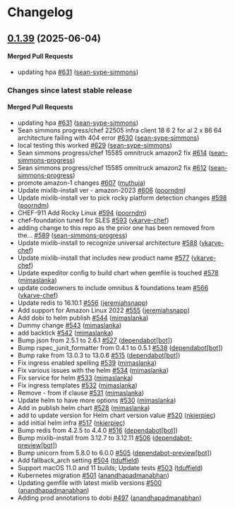 # Changelog

<!-- latest_release 0.1.39 -->
## [0.1.39](https://github.com/chef/omnitruck/tree/0.1.39) (2025-06-04)

#### Merged Pull Requests
- updating hpa [#631](https://github.com/chef/omnitruck/pull/631) ([sean-sype-simmons](https://github.com/sean-sype-simmons))
<!-- latest_release -->

<!-- release_rollup -->
### Changes since latest stable release

#### Merged Pull Requests
- updating hpa [#631](https://github.com/chef/omnitruck/pull/631) ([sean-sype-simmons](https://github.com/sean-sype-simmons)) <!-- 0.1.39 -->
- Sean simmons progress/chef 22505 infra client 18 6 2 for al 2 x 86 64 architecture failing with 404 error [#630](https://github.com/chef/omnitruck/pull/630) ([sean-sype-simmons](https://github.com/sean-sype-simmons)) <!-- 0.1.38 -->
- local testing this worked [#629](https://github.com/chef/omnitruck/pull/629) ([sean-sype-simmons](https://github.com/sean-sype-simmons)) <!-- 0.1.37 -->
- Sean simmons progress/chef 15585 omnitruck amazon2 fix [#614](https://github.com/chef/omnitruck/pull/614) ([sean-simmons-progress](https://github.com/sean-simmons-progress)) <!-- 0.1.36 -->
- Sean simmons progress/chef 15585 omnitruck amazon2 fix [#612](https://github.com/chef/omnitruck/pull/612) ([sean-simmons-progress](https://github.com/sean-simmons-progress)) <!-- 0.1.35 -->
- promote amazon-1 changes [#607](https://github.com/chef/omnitruck/pull/607) ([muthuja](https://github.com/muthuja)) <!-- 0.1.34 -->
- Update mixlib-install ver - amazon-2023 [#606](https://github.com/chef/omnitruck/pull/606) ([poorndm](https://github.com/poorndm)) <!-- 0.1.33 -->
- Update mixlib-install ver  to pick rocky platform detection changes [#598](https://github.com/chef/omnitruck/pull/598) ([poorndm](https://github.com/poorndm)) <!-- 0.1.32 -->
- CHEF-911 Add Rocky Linux [#594](https://github.com/chef/omnitruck/pull/594) ([poorndm](https://github.com/poorndm)) <!-- 0.1.31 -->
- chef-foundation tuned for SLES [#593](https://github.com/chef/omnitruck/pull/593) ([vkarve-chef](https://github.com/vkarve-chef)) <!-- 0.1.30 -->
- adding change to this repo as the prior one has been removed from the… [#589](https://github.com/chef/omnitruck/pull/589) ([sean-simmons-progress](https://github.com/sean-simmons-progress)) <!-- 0.1.29 -->
- Update mixlib-install to recognize universal architecture [#588](https://github.com/chef/omnitruck/pull/588) ([vkarve-chef](https://github.com/vkarve-chef)) <!-- 0.1.28 -->
- Update mixlib-install that includes new product name [#577](https://github.com/chef/omnitruck/pull/577) ([vkarve-chef](https://github.com/vkarve-chef)) <!-- 0.1.27 -->
- Update expeditor config to build chart when gemfile is touched [#578](https://github.com/chef/omnitruck/pull/578) ([mimaslanka](https://github.com/mimaslanka)) <!-- 0.1.26 -->
- update codeowners to include omnibus &amp; foundations team [#566](https://github.com/chef/omnitruck/pull/566) ([vkarve-chef](https://github.com/vkarve-chef)) <!-- 0.1.25 -->
- Update redis to 16.10.1 [#556](https://github.com/chef/omnitruck/pull/556) ([jeremiahsnapp](https://github.com/jeremiahsnapp)) <!-- 0.1.24 -->
- Add support for Amazon Linux 2022 [#555](https://github.com/chef/omnitruck/pull/555) ([jeremiahsnapp](https://github.com/jeremiahsnapp)) <!-- 0.1.23 -->
- Add dobi to helm publish [#544](https://github.com/chef/omnitruck/pull/544) ([mimaslanka](https://github.com/mimaslanka)) <!-- 0.1.22 -->
- Dummy change [#543](https://github.com/chef/omnitruck/pull/543) ([mimaslanka](https://github.com/mimaslanka)) <!-- 0.1.21 -->
- add backtick [#542](https://github.com/chef/omnitruck/pull/542) ([mimaslanka](https://github.com/mimaslanka)) <!-- 0.1.20 -->
- Bump json from 2.5.1 to 2.6.1 [#527](https://github.com/chef/omnitruck/pull/527) ([dependabot[bot]](https://github.com/dependabot[bot])) <!-- 0.1.19 -->
- Bump rspec_junit_formatter from 0.4.1 to 0.5.1 [#538](https://github.com/chef/omnitruck/pull/538) ([dependabot[bot]](https://github.com/dependabot[bot])) <!-- 0.1.18 -->
- Bump rake from 13.0.3 to 13.0.6 [#515](https://github.com/chef/omnitruck/pull/515) ([dependabot[bot]](https://github.com/dependabot[bot])) <!-- 0.1.17 -->
- Fix ingress enabled spelling [#539](https://github.com/chef/omnitruck/pull/539) ([mimaslanka](https://github.com/mimaslanka)) <!-- 0.1.16 -->
- Fix various issues with the helm [#534](https://github.com/chef/omnitruck/pull/534) ([mimaslanka](https://github.com/mimaslanka)) <!-- 0.1.15 -->
- Fix service for helm [#533](https://github.com/chef/omnitruck/pull/533) ([mimaslanka](https://github.com/mimaslanka)) <!-- 0.1.14 -->
- Fix ingress templates [#532](https://github.com/chef/omnitruck/pull/532) ([mimaslanka](https://github.com/mimaslanka)) <!-- 0.1.13 -->
- Remove - from if clause [#531](https://github.com/chef/omnitruck/pull/531) ([mimaslanka](https://github.com/mimaslanka)) <!-- 0.1.12 -->
- Update helm to have more options [#530](https://github.com/chef/omnitruck/pull/530) ([mimaslanka](https://github.com/mimaslanka)) <!-- 0.1.11 -->
- Add in publish helm chart [#528](https://github.com/chef/omnitruck/pull/528) ([mimaslanka](https://github.com/mimaslanka)) <!-- 0.1.10 -->
- add to update version for Helm chart version value [#520](https://github.com/chef/omnitruck/pull/520) ([nkierpiec](https://github.com/nkierpiec)) <!-- 0.1.9 -->
- add initial helm infra  [#517](https://github.com/chef/omnitruck/pull/517) ([nkierpiec](https://github.com/nkierpiec)) <!-- 0.1.8 -->
- Bump redis from 4.2.5 to 4.4.0 [#516](https://github.com/chef/omnitruck/pull/516) ([dependabot[bot]](https://github.com/dependabot[bot])) <!-- 0.1.7 -->
- Bump mixlib-install from 3.12.7 to 3.12.11 [#506](https://github.com/chef/omnitruck/pull/506) ([dependabot-preview[bot]](https://github.com/dependabot-preview[bot])) <!-- 0.1.6 -->
- Bump unicorn from 5.8.0 to 6.0.0 [#505](https://github.com/chef/omnitruck/pull/505) ([dependabot-preview[bot]](https://github.com/dependabot-preview[bot])) <!-- 0.1.5 -->
- Add fallback_arch setting [#504](https://github.com/chef/omnitruck/pull/504) ([tduffield](https://github.com/tduffield)) <!-- 0.1.4 -->
- Support macOS 11.0 and 11 builds; Update tests [#503](https://github.com/chef/omnitruck/pull/503) ([tduffield](https://github.com/tduffield)) <!-- 0.1.3 -->
- Kubernetes migration [#501](https://github.com/chef/omnitruck/pull/501) ([anandhapadmanabhan](https://github.com/anandhapadmanabhan)) <!-- 0.1.2 -->
- Updating gemfile with latest mixlib versions [#500](https://github.com/chef/omnitruck/pull/500) ([anandhapadmanabhan](https://github.com/anandhapadmanabhan)) <!-- 0.1.2 -->
- Adding prod annotations to dobi [#497](https://github.com/chef/omnitruck/pull/497) ([anandhapadmanabhan](https://github.com/anandhapadmanabhan)) <!-- 0.1.1 -->
<!-- release_rollup -->

<!-- latest_stable_release -->
<!-- latest_stable_release -->